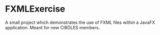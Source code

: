 # FXMLExercise
A small project which demonstrates the use of FXML files within a JavaFX application. Meant for new CIRDLES members.

